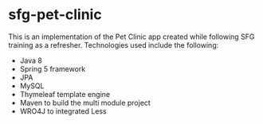 # sfg-pet-clinic
This is an implementation of the Pet Clinic app created while following SFG training as a refresher.
Technologies used include the following:
- Java 8
- Spring 5 framework
- JPA
- MySQL
- Thymeleaf template engine
- Maven to build the multi module project
- WRO4J to integrated Less

